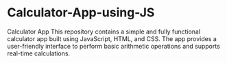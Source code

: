 # Calculator-App-using-JS
Calculator App This repository contains a simple and fully functional calculator app built using JavaScript, HTML, and CSS. The app provides a user-friendly interface to perform basic arithmetic operations and supports real-time calculations.
